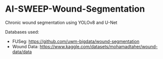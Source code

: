 # AI-SWEEP-Wound-Segmentation
Chronic wound segmentation using YOLOv8 and U-Net

Databases used:

- FUSeg: https://github.com/uwm-bigdata/wound-segmentation
- Wound Data: https://www.kaggle.com/datasets/mohamadtaher/wound-data/data
